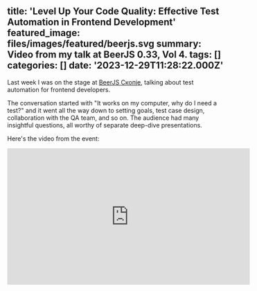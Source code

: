 title: 'Level Up Your Code Quality: Effective Test Automation in Frontend Development'
featured_image: files/images/featured/beerjs.svg
summary: Video from my talk at BeerJS 0.33, Vol 4.
tags: []
categories: []
date: '2023-12-29T11:28:22.000Z'
---
Last week I was on the stage at [BeerJS Скопје](https://beerjs.mk/announcements/033-vol4-announcement/), talking about test automation for frontend developers.

The conversation started with "It works on my computer, why do I need a test?" and it went all the way down to setting goals, test case design, collaboration with the QA team, and so on. The audience had many insightful questions, all worthy of separate deep-dive presentations.

Here's the video from the event:
<iframe width="560" height="315" src="https://www.youtube-nocookie.com/embed/i7Gpb7GYN-Y?si=TUBRsmvb7pCjBaS2" title="YouTube video player" frameborder="0" allow="accelerometer; autoplay; clipboard-write; encrypted-media; gyroscope; picture-in-picture; web-share" allowfullscreen></iframe>